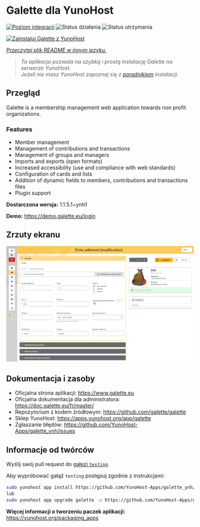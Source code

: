 <!--
To README zostało automatycznie wygenerowane przez <https://github.com/YunoHost/apps/tree/master/tools/readme_generator>
Nie powinno być ono edytowane ręcznie.
-->

# Galette dla YunoHost

[![Poziom integracji](https://apps.yunohost.org/badge/integration/galette)](https://ci-apps.yunohost.org/ci/apps/galette/)
![Status działania](https://apps.yunohost.org/badge/state/galette)
![Status utrzymania](https://apps.yunohost.org/badge/maintained/galette)

[![Zainstaluj Galette z YunoHost](https://install-app.yunohost.org/install-with-yunohost.svg)](https://install-app.yunohost.org/?app=galette)

*[Przeczytaj plik README w innym języku.](./ALL_README.md)*

> *Ta aplikacja pozwala na szybką i prostą instalację Galette na serwerze YunoHost.*  
> *Jeżeli nie masz YunoHost zapoznaj się z [poradnikiem](https://yunohost.org/install) instalacji.*

## Przegląd

Galette is a membership management web application towards non profit organizations.

### Features

- Member management
- Management of contributions and transactions
- Management of groups and managers
- Imports and exports (open formats)
- Increased accessibility (use and compliance with web standards)
- Configuration of cards and lists
- Addition of dynamic fields to members, contributions and transactions files
- Plugin support


**Dostarczona wersja:** 1.1.5.1~ynh1

**Demo:** <https://demo.galette.eu/login>

## Zrzuty ekranu

![Zrzut ekranu z Galette](./doc/screenshots/edit_member.png)

## Dokumentacja i zasoby

- Oficjalna strona aplikacji: <https://www.galette.eu>
- Oficjalna dokumentacja dla administratora: <https://doc.galette.eu/fr/master/>
- Repozytorium z kodem źródłowym: <https://github.com/galette/galette>
- Sklep YunoHost: <https://apps.yunohost.org/app/galette>
- Zgłaszanie błędów: <https://github.com/YunoHost-Apps/galette_ynh/issues>

## Informacje od twórców

Wyślij swój pull request do [gałęzi `testing`](https://github.com/YunoHost-Apps/galette_ynh/tree/testing).

Aby wypróbować gałąź `testing` postępuj zgodnie z instrukcjami:

```bash
sudo yunohost app install https://github.com/YunoHost-Apps/galette_ynh/tree/testing --debug
lub
sudo yunohost app upgrade galette -u https://github.com/YunoHost-Apps/galette_ynh/tree/testing --debug
```

**Więcej informacji o tworzeniu paczek aplikacji:** <https://yunohost.org/packaging_apps>
